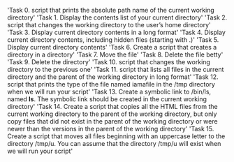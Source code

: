 'Task 0. script that prints the absolute path name of the current working directory'
'Task 1. Display the contents list of your current directory'
'Task 2. script that changes the working directory to the user’s home directory'
'Task 3. Display current directory contents in a long format'
'Task 4. Display current directory contents, including hidden files (starting with .)'
'Task 5. Display current directory contents'
'Task 6. Create a script that creates a directory in a directory'
'Task 7. Move the file'
'Task 8. Delete the file betty'
'Task 9. Delete the directory'
'Task 10. script that changes the working directory to the previous one'
'Task 11. script that lists all files in the current directory and the parent of the working directory in long format'
'Task 12. script that prints the type of the file named iamafile in the /tmp directory when we will run your script'
'Task 13. Create a symbolic link to /bin/ls, named __ls__. The symbolic link should be created in the current working directory'
'Task 14. Create a script that copies all the HTML files from the current working directory to the parent of the working directory, but only copy files that did not exist in the parent of the working directory or were newer than the versions in the parent of the working directory'
'Task 15. Create a script that moves all files beginning with an uppercase letter to the directory /tmp/u. You can assume that the directory /tmp/u will exist when we will run your script'
